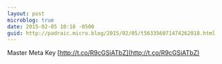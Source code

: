 ```yaml
---
layout: post
microblog: true
date: 2015-02-05 10:18 -0500
guid: http://padraic.micro.blog/2015/02/05/t563356071474262018.html
---
```

Master Meta Key [http://t.co/R9cGSiATbZ](http://t.co/R9cGSiATbZ)
